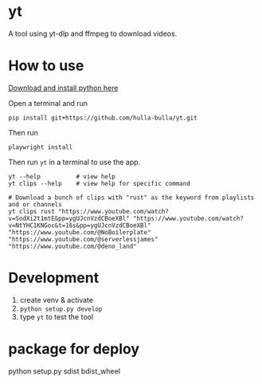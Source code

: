 # yt

A tool using yt-dlp and ffmpeg to download videos. 


# How to use
[Download and install python here](https://www.python.org/downloads/)

Open a terminal and run
```
pip install git+https://github.com/hulla-bulla/yt.git
```

Then run 
```
playwright install
```

Then run ```yt``` in a terminal to use the app. 

```
yt --help          # view help
yt clips --help    # view help for specific command

# Download a bunch of clips with "rust" as the keyword from playlists and or channels
yt clips rust "https://www.youtube.com/watch?v=SodXi2t1mtE&pp=ygUJcnVzdCBoeXBl" "https://www.youtube.com/watch?v=NtYHC1KNGoc&t=16s&pp=ygUJcnVzdCBoeXBl" "https://www.youtube.com/@NoBoilerplate" "https://www.youtube.com/@serverlessjames" "https://www.youtube.com/@deno_land"
``` 




# Development

1. create venv & activate
2. `python setup.py develop`
3. type `yt` to test the tool 


# package for deploy
python setup.py sdist bdist_wheel

